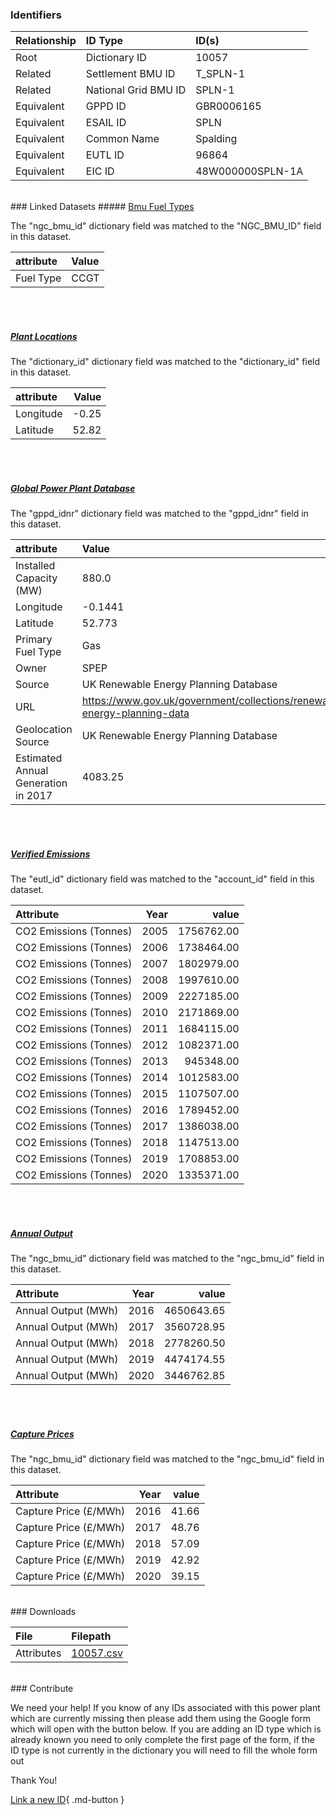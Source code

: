 ### Identifiers

| Relationship   | ID Type              | ID(s)            |
|:---------------|:---------------------|:-----------------|
| Root           | Dictionary ID        | 10057            |
| Related        | Settlement BMU ID    | T_SPLN-1         |
| Related        | National Grid BMU ID | SPLN-1           |
| Equivalent     | GPPD ID              | GBR0006165       |
| Equivalent     | ESAIL ID             | SPLN             |
| Equivalent     | Common Name          | Spalding         |
| Equivalent     | EUTL ID              | 96864            |
| Equivalent     | EIC ID               | 48W000000SPLN-1A |

<br>
### Linked Datasets
##### <a href="https://osuked.github.io/Power-Station-Dictionary/datasets/bmu-fuel-types">Bmu Fuel Types</a>



The "ngc_bmu_id" dictionary field was matched to the "NGC_BMU_ID" field in this dataset.

| attribute   | Value   |
|:------------|:--------|
| Fuel Type   | CCGT    |

<br><br>
##### <a href="https://osuked.github.io/Power-Station-Dictionary/datasets/plant-locations">Plant Locations</a>



The "dictionary_id" dictionary field was matched to the "dictionary_id" field in this dataset.

| attribute   |   Value |
|:------------|--------:|
| Longitude   |   -0.25 |
| Latitude    |   52.82 |

<br><br>
##### <a href="https://osuked.github.io/Power-Station-Dictionary/datasets/global-power-plant-database">Global Power Plant Database</a>



The "gppd_idnr" dictionary field was matched to the "gppd_idnr" field in this dataset.

| attribute                           | Value                                                                    |
|:------------------------------------|:-------------------------------------------------------------------------|
| Installed Capacity (MW)             | 880.0                                                                    |
| Longitude                           | -0.1441                                                                  |
| Latitude                            | 52.773                                                                   |
| Primary Fuel Type                   | Gas                                                                      |
| Owner                               | SPEP                                                                     |
| Source                              | UK Renewable Energy Planning Database                                    |
| URL                                 | https://www.gov.uk/government/collections/renewable-energy-planning-data |
| Geolocation Source                  | UK Renewable Energy Planning Database                                    |
| Estimated Annual Generation in 2017 | 4083.25                                                                  |

<br><br>
##### <a href="https://osuked.github.io/Power-Station-Dictionary/datasets/verified-emissions">Verified Emissions</a>



The "eutl_id" dictionary field was matched to the "account_id" field in this dataset.

| Attribute              |   Year |      value |
|:-----------------------|-------:|-----------:|
| CO2 Emissions (Tonnes) |   2005 | 1756762.00 |
| CO2 Emissions (Tonnes) |   2006 | 1738464.00 |
| CO2 Emissions (Tonnes) |   2007 | 1802979.00 |
| CO2 Emissions (Tonnes) |   2008 | 1997610.00 |
| CO2 Emissions (Tonnes) |   2009 | 2227185.00 |
| CO2 Emissions (Tonnes) |   2010 | 2171869.00 |
| CO2 Emissions (Tonnes) |   2011 | 1684115.00 |
| CO2 Emissions (Tonnes) |   2012 | 1082371.00 |
| CO2 Emissions (Tonnes) |   2013 |  945348.00 |
| CO2 Emissions (Tonnes) |   2014 | 1012583.00 |
| CO2 Emissions (Tonnes) |   2015 | 1107507.00 |
| CO2 Emissions (Tonnes) |   2016 | 1789452.00 |
| CO2 Emissions (Tonnes) |   2017 | 1386038.00 |
| CO2 Emissions (Tonnes) |   2018 | 1147513.00 |
| CO2 Emissions (Tonnes) |   2019 | 1708853.00 |
| CO2 Emissions (Tonnes) |   2020 | 1335371.00 |

<br><br>
##### <a href="https://osuked.github.io/Power-Station-Dictionary/datasets/annual-output">Annual Output</a>



The "ngc_bmu_id" dictionary field was matched to the "ngc_bmu_id" field in this dataset.

| Attribute           |   Year |      value |
|:--------------------|-------:|-----------:|
| Annual Output (MWh) |   2016 | 4650643.65 |
| Annual Output (MWh) |   2017 | 3560728.95 |
| Annual Output (MWh) |   2018 | 2778260.50 |
| Annual Output (MWh) |   2019 | 4474174.55 |
| Annual Output (MWh) |   2020 | 3446762.85 |

<br><br>
##### <a href="https://osuked.github.io/Power-Station-Dictionary/datasets/capture-prices">Capture Prices</a>



The "ngc_bmu_id" dictionary field was matched to the "ngc_bmu_id" field in this dataset.

| Attribute             |   Year |   value |
|:----------------------|-------:|--------:|
| Capture Price (£/MWh) |   2016 |   41.66 |
| Capture Price (£/MWh) |   2017 |   48.76 |
| Capture Price (£/MWh) |   2018 |   57.09 |
| Capture Price (£/MWh) |   2019 |   42.92 |
| Capture Price (£/MWh) |   2020 |   39.15 |


<br>
### Downloads


| File       | Filepath                                                                              |
|:-----------|:--------------------------------------------------------------------------------------|
| Attributes | [10057.csv](https://osuked.github.io/Power-Station-Dictionary/object_attrs/10057.csv) |


<br>
### Contribute

We need your help! If you know of any IDs associated with this power plant which are currently missing then please add them using the Google form which will open with the button below. If you are adding an ID type which is already known you need to only complete the first page of the form, if the ID type is not currently in the dictionary you will need to fill the whole form out

Thank You!

[Link a new ID](https://docs.google.com/forms/d/e/1FAIpQLSc5jRsQ7NgiLLXbwo9PUdwTQyuqbRwThltG56-o6NVSe7E_nw/viewform?usp=pp_url&entry.251912331=10057){ .md-button }